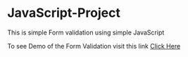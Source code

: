 # JavaScript-Project

This is simple Form validation using simple JavaScript

To see Demo of the Form Validation visit this link  <a href="vibrant-shockley-cda65b.netlify.app"> Click Here</a>
